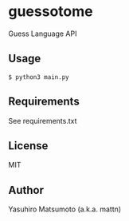 # guessotome

Guess Language API

## Usage

```
$ python3 main.py
```

## Requirements

See requirements.txt

## License

MIT

## Author

Yasuhiro Matsumoto (a.k.a. mattn)
